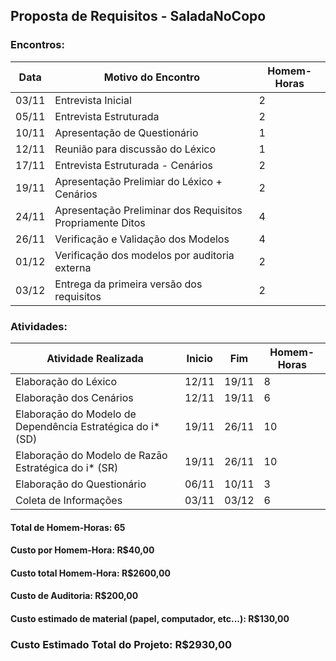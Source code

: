## Proposta de Requisitos - SaladaNoCopo

### Encontros:
Data | Motivo do Encontro | Homem-Horas
------------ | ------------- | -------------- |
03/11 | Entrevista Inicial | 2
05/11 | Entrevista Estruturada | 2
10/11 | Apresentação de Questionário | 1
12/11 | Reunião para discussão do Léxico | 1
17/11 | Entrevista Estruturada - Cenários | 2
19/11 | Apresentação Prelimiar do Léxico + Cenários | 2
24/11 | Apresentação Preliminar dos Requisitos Propriamente Ditos | 4
26/11 | Verificação e Validação dos Modelos | 4
01/12 | Verificação dos modelos por auditoria externa | 2
03/12 | Entrega da primeira versão dos requisitos | 2

### Atividades:

Atividade Realizada | Inicio | Fim | Homem-Horas
 ----------------   | ----------- | ----------- | ------------ |
Elaboração do Léxico | 12/11 | 19/11  | 8
Elaboração dos Cenários | 12/11| 19/11 | 6
Elaboraçāo do Modelo de Dependência Estratégica do i* (SD) | 19/11 | 26/11 | 10
Elaboraçāo do Modelo de Razāo Estratégica do i* (SR) | 19/11 | 26/11 | 10
Elaboração do Questionário | 06/11 | 10/11 | 3
Coleta de Informações | 03/11 | 03/12 | 6

#### Total de Homem-Horas: 65
#### Custo por Homem-Hora: R$40,00
#### Custo total Homem-Hora: R$2600,00
#### Custo de Auditoria: R$200,00
#### Custo estimado de material (papel, computador, etc...): R$130,00

### Custo Estimado Total do Projeto: R$2930,00
